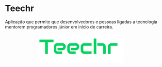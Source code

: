 # Teechr
Aplicação que permite que desenvolvedores e pessoas ligadas a tecnologia mentorem programadores júnior em início de carreira.


<p align="center">
<img src="./telas/Teechr.svg" alt="Teechr" width="280"/>
</p>


